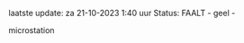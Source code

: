 laatste update: 
za 21-10-2023  1:40   uur 
Status: FAALT - geel - 
<div class="service Y">microstation</div>